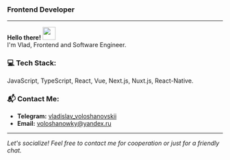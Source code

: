 ### Frontend Developer
---
**Hello there!** <img width="30px" src="https://blog.joypixels.com/content/images/2019/06/waving_hand_sign_1024.gif"> <br/> I'm Vlad, Frontend and Software Engineer.

### 💻 Tech Stack:
JavaScript, TypeScript, React, Vue, Next.js, Nuxt.js, React-Native.

### 📬 Contact Me:
- **Telegram:** [vladislav_voloshanovskii](https://t.me/vladislav_voloshanovskii)
- **Email:** [voloshanowky@yandex.ru](mailto:voloshanowky@yandex.ru)
---
*Let's socialize! Feel free to contact me for cooperation or just for a friendly chat.*
